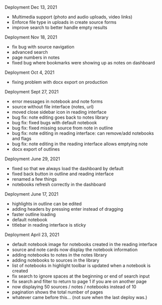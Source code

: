 Deployment Dec 13, 2021
- Multimedia support (photo and audio uploads, video links)
- Enforce file type in uploads in create source forms
- improve search to better handle empty results

Deployment Nov 18, 2021
- fix bug with source navigation
- advanced search
- page numbers in notes
- fixed bug where bookmarks were showing up as notes on dashboard

Deployment Oct 4, 2021
- fixing problem with docx export on production

Deployment Sept 27, 2021
- error messages in notebook and note forms
- source without file interface (notes, url)
- moved close sidebar icon in reading interface
- bug fix: note editing goes back to notes library
- bug fix: fixed bugs with default notebook
- bug fix: fixed missing source from note in outline
- bug fix: note editing in reading interface: can remove/add notebooks and flags
- bug fix: note editing in the reading interface allows emptying note
- docx export of outlines

Deployment June 29, 2021
- fixed so that we always load the dashboard by default
- fixed back button in outline and reading interface
- renamed a few things
- notebooks refresh correctly in the dashboard

Deployment June 17, 2021
- highlights in outline can be edited
- adding headers by pressing enter instead of dragging
- faster outline loading
- default notebook
- titlebar in reading interface is sticky

Deployment April 23, 2021
- default notebook image for notebooks created in the reading interface
- source and note cards now display the notebook information
- adding notebooks to notes in the notes library
- adding notebooks to sources in the library
- list of notebooks in highlight toolbar is updated when a notebook is created
- fix search to ignore spaces at the beginning or end of search input
- fix search and filter to return to page 1 if you are on another page
- now displaying 50 sources / notes / notebooks instead of 10
- pagination shows the total number of pages
- whatever came before this... (not sure when the last deploy was.)